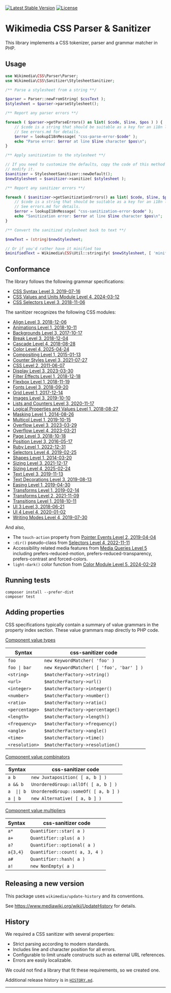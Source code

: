 [![Latest Stable Version]](https://packagist.org/packages/wikimedia/css-sanitizer) [![License]](https://packagist.org/packages/wikimedia/css-sanitizer)

Wikimedia CSS Parser & Sanitizer
================================

This library implements a CSS tokenizer, parser and grammar matcher in PHP.

Usage
-----

```php
use Wikimedia\CSS\Parser\Parser;
use Wikimedia\CSS\Sanitizer\StylesheetSanitizer;

/** Parse a stylesheet from a string **/

$parser = Parser::newFromString( $cssText );
$stylesheet = $parser->parseStylesheet();

/** Report any parser errors **/

foreach ( $parser->getParseErrors() as list( $code, $line, $pos ) ) {
	// $code is a string that should be suitable as a key for an i18n library.
	// See errors.md for details.
	$error = lookupI18nMessage( "css-parse-error-$code" );
	echo "Parse error: $error at line $line character $pos\n";
}

/** Apply sanitization to the stylesheet **/

// If you need to customize the defaults, copy the code of this method and
// modify it.
$sanitizer = StylesheetSanitizer::newDefault();
$newStylesheet = $sanitizer->sanitize( $stylesheet );

/** Report any sanitizer errors **/

foreach ( $sanitizer->getSanitizationErrors() as list( $code, $line, $pos ) ) {
	// $code is a string that should be suitable as a key for an i18n library.
	// See errors.md for details.
	$error = lookupI18nMessage( "css-sanitization-error-$code" );
	echo "Sanitization error: $error at line $line character $pos\n";
}

/** Convert the sanitized stylesheet back to text **/

$newText = (string)$newStylesheet;

// Or if you'd rather have it minified too
$minifiedText = Wikimedia\CSS\Util::stringify( $newStylesheet, [ 'minify' => true ] );
```

Conformance
-----------

The library follows the following grammar specifications:

* [CSS Syntax Level 3, 2019-07-16][CSSSYN]
* [CSS Values and Units Module Level 4, 2024-03-12][CSSVAL]
* [CSS Selectors Level 3, 2018-11-06][CSSSEL]

The sanitizer recognizes the following CSS modules:

* [Align Level 3, 2018-12-06](https://www.w3.org/TR/2018/WD-css-align-3-20181206/)
* [Animations Level 1, 2018-10-11](https://www.w3.org/TR/2018/WD-css-animations-1-20181011/)
* [Backgrounds Level 3, 2017-10-17](https://www.w3.org/TR/2017/CR-css-backgrounds-3-20171017/)
* [Break Level 3, 2018-12-04](https://www.w3.org/TR/2018/CR-css-break-3-20181204/)
* [Cascade Level 4, 2018-08-28](https://www.w3.org/TR/2018/CR-css-cascade-4-20180828)
* [Color Level 4, 2025-04-24](https://www.w3.org/TR/2025/CRD-css-color-4-20250424)
* [Compositing Level 1, 2015-01-13](https://www.w3.org/TR/2015/CR-compositing-1-20150113/)
* [Counter Styles Level 3, 2021-07-27](https://www.w3.org/TR/2021/CR-css-counter-styles-3-20210727/)
* [CSS Level 2, 2011-06-07](https://www.w3.org/TR/2011/REC-CSS2-20110607/)
* [Display Level 3, 2023-03-30](https://www.w3.org/TR/2023/CR-css-display-3-20230330/)
* [Filter Effects Level 1, 2018-12-18](https://www.w3.org/TR/2018/WD-filter-effects-1-20181218)
* [Flexbox Level 1, 2018-11-19](https://www.w3.org/TR/2018/CR-css-flexbox-1-20181119)
* [Fonts Level 3, 2018-09-20](https://www.w3.org/TR/2018/REC-css-fonts-3-20180920)
* [Grid Level 1, 2017-12-14](https://www.w3.org/TR/2017/CR-css-grid-1-20171214/)
* [Images Level 3, 2019-10-10](https://www.w3.org/TR/2019/CR-css-images-3-20191010)
* [Lists and Counters Level 3, 2020-11-17](https://www.w3.org/TR/2020/WD-css-lists-3-20201117/)
* [Logical Properties and Values Level 1, 2018-08-27](https://www.w3.org/TR/2018/WD-css-logical-1-20180827/)
* [Masking Level 1, 2014-08-26](https://www.w3.org/TR/2014/CR-css-masking-1-20140826/)
* [Multicol Level 1, 2019-10-15](https://www.w3.org/TR/2019/WD-css-multicol-1-20191015)
* [Overflow Level 3, 2023-03-29](https://www.w3.org/TR/2023/WD-css-overflow-3-20230329/)
* [Overflow Level 4, 2023-03-21](https://www.w3.org/TR/2023/WD-css-overflow-4-20230321/)
* [Page Level 3, 2018-10-18](https://www.w3.org/TR/2018/WD-css-page-3-20181018)
* [Position Level 3, 2016-05-17](https://www.w3.org/TR/2016/WD-css-position-3-20160517/)
* [Ruby Level 1, 2022-12-31](https://www.w3.org/TR/2022/WD-css-ruby-1-20221231/)
* [Selectors Level 4, 2019-02-25](https://www.w3.org/TR/2019/WD-css-pseudo-4-20190225/)
* [Shapes Level 1, 2014-03-20](https://www.w3.org/TR/2014/CR-css-shapes-1-20140320/)
* [Sizing Level 3, 2021-12-17](https://www.w3.org/TR/2021/WD-css-sizing-3-20211217/)
* [Sizing Level 4, 2025-02-24](https://drafts.csswg.org/css-sizing-4/)
* [Text Level 3, 2019-11-13](https://www.w3.org/TR/2019/WD-css-text-3-20191113)
* [Text Decorations Level 3, 2019-08-13](https://www.w3.org/TR/2019/CR-css-text-decor-3-20190813)
* [Easing Level 1, 2019-04-30](https://www.w3.org/TR/2019/CR-css-easing-1-20190430/)
* [Transforms Level 1, 2019-02-14](https://www.w3.org/TR/2019/CR-css-transforms-1-20190214)
* [Transforms Level 2, 2021-11-09](https://www.w3.org/TR/2021/WD-css-transforms-2-20211109/)
* [Transitions Level 1, 2018-10-11](https://www.w3.org/TR/2018/WD-css-transitions-1-20181011)
* [UI 3 Level 3, 2018-06-21](https://www.w3.org/TR/2018/REC-css-ui-3-20180621)
* [UI 4 Level 4, 2020-01-02](https://www.w3.org/TR/2020/WD-css-ui-4-20200102)
* [Writing Modes Level 4, 2019-07-30](https://www.w3.org/TR/2019/CR-css-writing-modes-4-20190730)

And also,
* The `touch-action` property from
[Pointer Events Level 2, 2019-04-04](https://www.w3.org/TR/2019/REC-pointerevents2-20190404/)
* `:dir()` pseudo-class from [Selectors Level 4, 2022-11-11](https://www.w3.org/TR/2022/WD-selectors-4-20221111/#the-dir-pseudo)
* Accessibility related media features from [Media Queries Level 5](https://drafts.csswg.org/mediaqueries-5/#mf-user-preferences) including prefers-reduced-motion, prefers-reduced-transparency, prefers-contrast and forced-colors.
* `light-dark()` color function from [Color Module Level 5, 2024-02-29](https://www.w3.org/TR/2024/WD-css-color-5-20240229/#funcdef-light-dark)

Running tests
-------------

    composer install --prefer-dist
    composer test

Adding properties
-----------------

CSS specifications typically contain a summary of value grammars in the property
index section. These value grammars map directly to PHP code.

[Component value types](https://www.w3.org/TR/css-values-4/#component-types)

| Syntax         | css-sanitizer code                       |
|----------------|------------------------------------------|
| `foo`          | `new KeywordMatcher( 'foo' )`            |
| `foo \| bar`   | `new KeywordMatcher( [ 'foo', 'bar' ] )` |
| `<string>`     | `$matcherFactory->string()`              |
| `<url>`        | `$matcherFactory->url()`                 |
| `<integer>`    | `$matcherFactory->integer()`             |
| `<number>`     | `$matcherFactory->number()`              |
| `<ratio>`      | `$matcherFactory->ratio()`               |
| `<percentage>` | `$matcherFactory->percentage()`          |
| `<length>`     | `$matcherFactory->length()`              |
| `<frequency>`  | `$matcherFactory->frequency()`           |
| `<angle>`      | `$matcherFactory->angle()`               |
| `<time>`       | `$matcherFactory->time()`                |
| `<resolution>` | `$matcherFactory->resolution()`          |

[Component value combinators](https://www.w3.org/TR/css-values-4/#component-combinators)

| Syntax      | css-sanitizer code                   |
|-------------|--------------------------------------|
| `a b`       | `new Juxtaposition( [ a, b ] )`      |
| `a && b`    | `UnorderedGroup::allOf( [ a, b ] )`  |
| `a  \|\| b` | `UnorderedGroup::someOf( [ a, b ] )` |
| `a \| b`    | `new Alternative( [ a, b ] )`        |

[Component value multipliers](https://www.w3.org/TR/css-values-4/#component-multipliers)

| Syntax   | css-sanitizer code             |
|----------|--------------------------------|
| `a*`     | `Quantifier::star( a )`        |
| `a+`     | `Quantifier::plus( a )`        |
| `a?`     | `Quantifier::optional( a )`    |
| `a{3,4}` | `Quantifier::count( a, 3, 4 )` |
| `a#`     | `Quantifier::hash( a )`        |
| `a!`     | `new NonEmpty( a )`            |


Releasing a new version
-----------------------

This package uses `wikimedia/update-history` and its conventions.

See https://www.mediawiki.org/wiki/UpdateHistory for details.

History
-------

We required a CSS sanitizer with several properties:

* Strict parsing according to modern standards.
* Includes line and character position for all errors.
* Configurable to limit unsafe constructs such as external URL references.
* Errors are easily localizable.

We could not find a library that fit these requirements, so we created one.

Additional release history is in [`HISTORY.md`](./HISTORY.md).

---
[Latest Stable Version]: https://poser.pugx.org/wikimedia/css-sanitizer/v/stable.svg
[License]: https://poser.pugx.org/wikimedia/css-sanitizer/license.svg
[CSSSYN]: https://www.w3.org/TR/2019/CR-css-syntax-3-20190716/
[CSSVAL]: https://www.w3.org/TR/2024/WD-css-values-4-20240312/
[CSSSEL]: https://www.w3.org/TR/2018/REC-selectors-3-20181106/
[CSSWORK]: https://www.w3.org/Style/CSS/current-work
